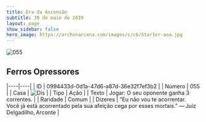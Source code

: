 ```yaml
---
title: Era da Ascensão
subtitle: 30 de maio de 2019
layout: page
show_sidebar: false
hero_image: https://archonarcana.com/images/c/c6/Starter-aoa.jpg
---
```


![055](https://cdn.keyforgegame.com/media/card_front/pt/435_055_F848692HRPQC_pt.png)

## Ferros Opressores

|----|----|
| ID | 0994433d-0d1a-47d6-a87d-36e32f7ef3b2 |
| Número | 055 |
| Casa | ![Dis](https://archonarcana.com/images/thumb/e/e8/Dis.png/22px-Dis.png "Dis") |
| Tipo | Ação |
| Texto | Jogar: O seu oponente ganha 3 correntes. |
| Raridade | Comum |
| Dizeres | “Eu não vou te acorrentar. Você já está acorrentado pela sua afeiçãocega por esses mortais.”— Juiz Delgadilho, Arconte |
